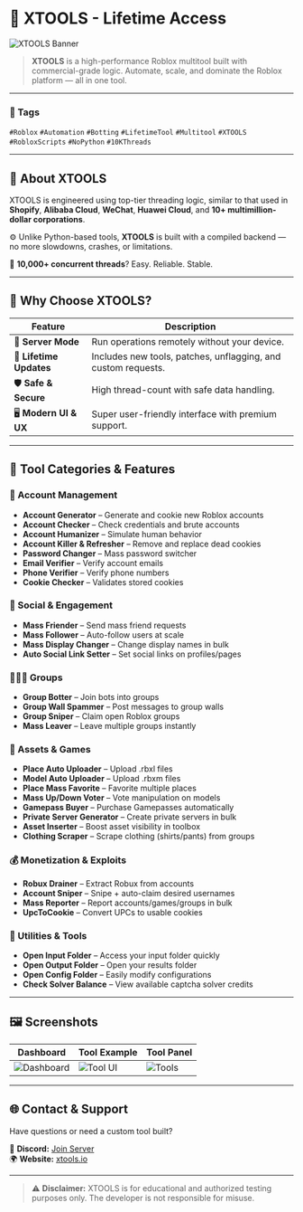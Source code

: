 # 🚀 XTOOLS - Lifetime Access

![XTOOLS Banner](https://your-image-url.com/banner.png)

> **XTOOLS** is a high-performance Roblox multitool built with commercial-grade logic. Automate, scale, and dominate the Roblox platform — all in one tool.

---

### 🔖 Tags  
`#Roblox` `#Automation` `#Botting` `#LifetimeTool` `#Multitool` `#XTOOLS` `#RobloxScripts` `#NoPython` `#10KThreads`

---

## 🧠 About XTOOLS

XTOOLS is engineered using top-tier threading logic, similar to that used in **Shopify**, **Alibaba Cloud**, **WeChat**, **Huawei Cloud**, and **10+ multimillion-dollar corporations**.

⚙️ Unlike Python-based tools, **XTOOLS** is built with a compiled backend — no more slowdowns, crashes, or limitations.

🧵 **10,000+ concurrent threads**? Easy. Reliable. Stable.

---

## 💎 Why Choose XTOOLS?

| Feature | Description |
|--------|-------------|
| 🔁 **Server Mode** | Run operations remotely without your device. |
| 🔧 **Lifetime Updates** | Includes new tools, patches, unflagging, and custom requests. |
| 🛡️ **Safe & Secure** | High thread-count with safe data handling. |
| 🖥️ **Modern UI & UX** | Super user-friendly interface with premium support. |

---
## 🧰 Tool Categories & Features

### 👤 Account Management
- **Account Generator** – Generate and cookie new Roblox accounts  
- **Account Checker** – Check credentials and brute accounts  
- **Account Humanizer** – Simulate human behavior  
- **Account Killer & Refresher** – Remove and replace dead cookies  
- **Password Changer** – Mass password switcher  
- **Email Verifier** – Verify account emails  
- **Phone Verifier** – Verify phone numbers  
- **Cookie Checker** – Validates stored cookies  

### 👥 Social & Engagement
- **Mass Friender** – Send mass friend requests  
- **Mass Follower** – Auto-follow users at scale  
- **Mass Display Changer** – Change display names in bulk  
- **Auto Social Link Setter** – Set social links on profiles/pages  

### 🧑‍🤝‍🧑 Groups
- **Group Botter** – Join bots into groups  
- **Group Wall Spammer** – Post messages to group walls  
- **Group Sniper** – Claim open Roblox groups  
- **Mass Leaver** – Leave multiple groups instantly  

### 🧱 Assets & Games
- **Place Auto Uploader** – Upload .rbxl files  
- **Model Auto Uploader** – Upload .rbxm files  
- **Place Mass Favorite** – Favorite multiple places  
- **Mass Up/Down Voter** – Vote manipulation on models  
- **Gamepass Buyer** – Purchase Gamepasses automatically  
- **Private Server Generator** – Create private servers in bulk  
- **Asset Inserter** – Boost asset visibility in toolbox  
- **Clothing Scraper** – Scrape clothing (shirts/pants) from groups  

### 💰 Monetization & Exploits
- **Robux Drainer** – Extract Robux from accounts  
- **Account Sniper** – Snipe + auto-claim desired usernames  
- **Mass Reporter** – Report accounts/games/groups in bulk  
- **UpcToCookie** – Convert UPCs to usable cookies  

### 🧰 Utilities & Tools
- **Open Input Folder** – Access your input folder quickly  
- **Open Output Folder** – Open your results folder  
- **Open Config Folder** – Easily modify configurations  
- **Check Solver Balance** – View available captcha solver credits  

---

## 🖼️ Screenshots

| Dashboard | Tool Example | Tool Panel |
|----------|--------------|--------------|
| ![Dashboard](https://i.imgur.com/JT5yJ8Z.png) | ![Tool UI](https://i.imgur.com/opaj23S.png) | ![Tools](https://github.com/user-attachments/assets/7072a15d-769b-4761-8fff-6e51e9894a41) |

---

## 🌐 Contact & Support

Have questions or need a custom tool built?

💬 **Discord:** [Join Server](https://discord.gg/xtools)  
🌍 **Website:** [xtools.io](https://xtools.ink)

---

> ⚠️ **Disclaimer:** XTOOLS is for educational and authorized testing purposes only. The developer is not responsible for misuse.

